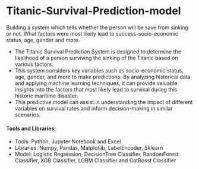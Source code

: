 # Titanic-Survival-Prediction-model
Building a system which tells whether the person will be save from sinking or not. What factors were most likely lead to success-socio-economic status, age, gender and more.

- The Titanic Survival Prediction System is designed to determine the likelihood of a person surviving the sinking of the Titanic based on various factors.
- This system considers key variables such as socio-economic status, age, gender, and more to make predictions. By analyzing historical data and applying machine learning techniques, it can provide valuable insights into the factors that most likely lead to survival during this historic maritime disaster.
- This predictive model can assist in understanding the impact of different variables on survival rates and inform decision-making in similar scenarios.

#### Tools and Libraries:
- Tools: Python, Jupyter Notebook and Excel
- Libraries: Numpy, Pandas, Matplotlib, LabelEncoder, Sklearn
- Model: Logistic Regression, DecisionTree Classifier, RandomForest Classifier, XGB Classifier, LGBM Classifier and CatBosst Classifier
